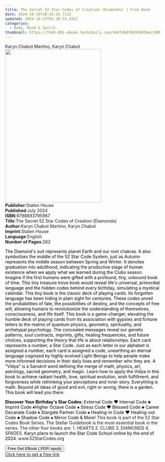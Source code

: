 ```yaml
---
title: The Secret 52 Star Codes of Creation (Diamonds) | Free Book
date: 2024-10-19T20:55:29.713Z
updated: 2024-10-27T01:38:55.435Z
categories:
  - Body, Mind & Spirit
thumbnail: https://thmb-001-ebook.techidaily.com/94df4b0f0b938d56ec108bee26514c97d9e9312ab081b30f93eebbe6b64e42c8.jpg
---
```

<main id="book-container">
  <div class="flex flex-col">
    <div class="book-brief flex-1 py-6 px-4 sm:p-6 md:py-10 md:px-8">
      <!-- brief-->
      <div class="book-brief-main">Karyn Chabot Martino, Karyn Chabot</div>
    </div>
    <div
      class="book-meta-info flex-1 grid gap-4 col-start-1 col-end-3 row-start-1 sm:mb-6 sm:grid-cols-4 lg:gap-6 lg:col-start-2 lg:row-end-6 lg:row-span-6 lg:mb-0"
    >
      <div
        class="book-meta-info-left place-content-center mt-4 p-4 text-sm leading-6 col-start-2 col-span-2 dark:text-slate-400"
      >
        <img
          class="w-full h-500 object-cover rounded-lg sm:h-255 sm:col-span-2 lg:col-span-full"
          src="https://img-001-ebook.techidaily.com/b3496368e4c0ebac0441aac391139d3242a8b332460eee6bb40bb9ae7940dff3.jpg"
          alt=""
          width="312"
          height="500"
        />
      </div>
      <div
        class="book-meta-info-right mt-2 col-start-1 row-start-2 col-span-3 self-center"
      >
        <!-- meta data  -->
        <div class="flex flex-col px-4 md:px-8">
          <div class="flex-1">
            <strong>Publisher</strong>:<span class="px-2">Staten House</span>
          </div>
          <div class="flex-1">
            <strong>Published</strong>:<span class="px-2">July 2024</span>
          </div>
          <div class="flex-1">
            <strong>ISBN</strong>:<span class="px-2">9798893795967</span>
          </div>
          <div class="flex-1">
            <strong>Title</strong>:<span class="px-2"
              >The Secret 52 Star Codes of Creation (Diamonds)</span
            >
          </div>
          <div class="flex-1">
            <strong>Author</strong>:<span class="px-2"
              >Karyn Chabot Martino; Karyn Chabot</span
            >
          </div>
          <div class="flex-1">
            <strong>Imprint</strong>:<span class="px-2">Staten House</span>
          </div>
          <div class="flex-1">
            <strong>Language</strong>:<span class="px-2">English</span>
          </div>
          <div class="flex-1">
            <strong>Number of Pages</strong>:<span class="px-2">262</span>
          </div>
        </div>
      </div>
    </div>
    <div class="book-description flex-1 py-6 px-4 sm:p-6 md:py-10 md:px-8">
      <div class="book-description-main">
        <div accordion-content="" id="description">
          <p>
            <span style="color: rgb(0, 0, 0)"
              >The Diamond's suit represents planet Earth and our root chakras.
              It also symbolizes the middle of the 52 Star Code System, just as
              Autumn represents the middle season between Spring and Winter. It
              denotes graduation into adulthood, indicating the productive stage
              of human existence when we apply what we learned during the Clubs
              season. Imagine if the first humans were gifted with a profound,
              tiny, unbound book of time. This tiny treasure trove book would
              reveal life's universal, primordial language and the hidden codes
              behind every birthday, simulating a mystical calendar. This tiny
              book is the classic deck of playing cards. Its forgotten language
              has been hiding in plain sight for centuries. These codes unveil
              the probabilities of fate, the possibilities of destiny, and the
              concepts of free will, allowing humans to revolutionize the
              understanding of themselves, consciousness, and life itself. This
              book is a game-changer, elevating the humble deck of playing cards
              from its association with gypsies and fortune tellers to the
              realms of quantum physics, geometry, spirituality, and archetypal
              psychology. The concealed messages reveal our genetic patterns,
              soul contracts, imprints, gifts, healing frequencies, and future
              choices, supporting the theory that life is about relationships.
              Each card represents a number, a Star Code. Just as each letter in
              our alphabet is assigned a number, each card is assigned a code,
              unearthing an eternal language cognized by highly evolved
              Light-Beings to help people make more informed decisions in their
              daily lives and remember who they are. A "Vidya" is a Sanskrit
              word defining the merge of math, physics, art, astrology, sacred
              geometry, and magic. Learn how to apply the Vidya in this book to
              achieve radiant health, love, spiritual evolution, wish
              fulfillment, and forgiveness while rethinking your perceptions and
              inner story. Everything is math. Beyond all ideas of good and
              evil, right or wrong, there is a garden. This book will lead you
              there.</span
            >
          </p>
          <p>
            <strong style="color: rgb(0, 0, 0)"
              >Discover Your Birthday's Star Codes:</strong
            ><span style="color: rgb(0, 0, 0)">
              External Code ♥ Internal Code&nbsp;♣ Imprint Code&nbsp;♦Higher
              Octave Code&nbsp;♠ Stress Code&nbsp;♥ Blessed Code&nbsp;♣
              Career Decanate Code&nbsp;♦ Stargate Partner Code ♠ Healing-in
              Code&nbsp;♥ Healing-out Code ♣ Shadow Code ♠ Mirror Code &amp;
              More! </span
            >This book is part of the 52 Star Codes Book Series. The Stellar
            Guidebook is the most essential book in the series. The other four
            books are: 1. HEARTS 2. CLUBS 3. DIAMONDS 4. SPADES.
            <span style="color: rgb(0, 0, 0)"
              >Karyn plans to launch the Star Code School online by the end of
              2024. </span
            >www.52StarCodes.org
          </p>
        </div>
        <div class="accordion-fader"></div>
      </div>
    </div>
    <div class="book-excerpts flex-1 py-6 px-4 sm:p-6 md:py-10 md:px-8"></div>
    <div
      class="book-about-author flex-1 py-6 px-4 sm:p-6 md:py-10 md:px-8"
    ></div>
    <div class="book-free-get flex-1 py-6 px-4 sm:p-6 md:py-10 md:px-8">
      <button
        id="btn-free-get"
        class="bg-blue-500 hover:bg-blue-700 text-white font-bold py-2 px-4 rounded"
      >
        Free Get EBook (.PDF/.epub)
      </button>
      <div id="countdown-display" class="px-2 text-lg mt-2"></div>
      <a
        id="free-link"
        class="hidden bg-blue-500 hover:bg-blue-700 text-white font-bold py-2 px-4 rounded"
        href="https://www.ebooks.com/en-us/book/211413016/the-secret-52-star-codes-of-creation-diamonds/karyn-chabot-martino/"
        target="_blank"
        >Click here to get a free link</a
      >
    </div>
    <script>
      let countdownTime = 0;
      let countdownInterval = null;
      document
        .getElementById('btn-free-get')
        .addEventListener('click', startCountdown);
      function startCountdown() {
        countdownTime = new Date().getTime() + 60000 * 3;
        countdownInterval = setInterval(updateCountdown, 1000);
        document.getElementById('btn-free-get').disabled = true;
        document
          .getElementById('btn-free-get')
          .classList.add('bg-gray-500', 'cursor-not-allowed');
      }
      function updateCountdown() {
        let currentTime = new Date().getTime();
        let timeLeft = countdownTime - currentTime;
        let secondsLeft = Math.floor(timeLeft / 1000);
        document.getElementById('countdown-display').innerHTML =
          `Remaining time: ${secondsLeft} seconds.`;
        if (secondsLeft <= 0) {
          clearInterval(countdownInterval);
          document.getElementById('btn-free-get').classList.add('hidden');
          document.getElementById('free-link').classList.remove('hidden');
          document.getElementById('countdown-display').innerHTML = '';
        }
      }
    </script>
  </div>
</main>

<ins class="adsbygoogle"
      style="display:block"
      data-ad-client="ca-pub-7571918770474297"
      data-ad-slot="8358498916"
      data-ad-format="auto"
      data-full-width-responsive="true"></ins>
    